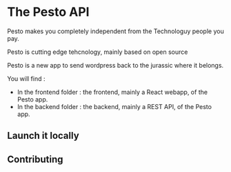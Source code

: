 # The Pesto API


Pesto makes you completely independent from the Technologuy people you pay.

Pesto is cutting edge tehcnology, mainly based on open source

Pesto is a new app to send wordpress back to the jurassic where it belongs.

You will find : 
* In the frontend folder : the frontend, mainly a React webapp, of the Pesto app.
* In the backend folder : the backend, mainly a REST API, of the Pesto app.

## Launch it locally 

## Contributing


